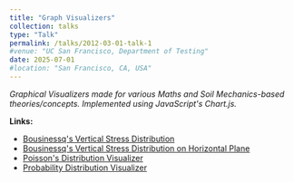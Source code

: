 ```yaml
---
title: "Graph Visualizers"
collection: talks
type: "Talk"
permalink: /talks/2012-03-01-talk-1
#venue: "UC San Francisco, Department of Testing"
date: 2025-07-01
#location: "San Francisco, CA, USA"
---
```


*Graphical Visualizers made for various Maths and Soil Mechanics-based theories/concepts. Implemented using JavaScript's Chart.js.*

**Links:**  
- [Bousinessq's Vertical Stress Distribution](https://github.com/reyan-k-sapkota/Bousinessq-s-Vertical-Stress-Distribution)  
- [Bousinessq's Vertical Stress Distribution on Horizontal Plane](https://github.com/reyan-k-sapkota/Bousinessq-Vertical-Stress-Distribution-on-Horizontal-Plane)
- [Poisson's Distribution Visualizer](https://github.com/reyan-k-sapkota/Poisson-s-Distribution-Visualizer)
- [Probability Distribution Visualizer](https://github.com/reyan-k-sapkota/Probability-Distribution-Visualizer)
